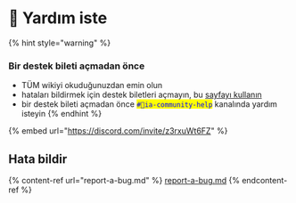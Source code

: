 # 📕 Yardım iste

{% hint style="warning" %}
### Bir destek bileti açmadan önce&#x20;

* TÜM wikiyi okuduğunuzdan emin olun
* hataları bildirmek için destek biletleri açmayın, bu [sayfayı kullanın](report-a-bug.md)
* bir destek bileti açmadan önce <mark style="color:blue;">`#💬ia-community-help`</mark> kanalında yardım isteyin
{% endhint %}

{% embed url="https://discord.com/invite/z3rxuWt6FZ" %}

## Hata bildir

{% content-ref url="report-a-bug.md" %}
[report-a-bug.md](report-a-bug.md)
{% endcontent-ref %}
